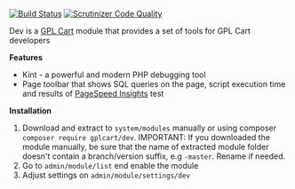 [![Build Status](https://scrutinizer-ci.com/g/gplcart/dev/badges/build.png?b=master)](https://scrutinizer-ci.com/g/gplcart/dev/build-status/master)
[![Scrutinizer Code Quality](https://scrutinizer-ci.com/g/gplcart/dev/badges/quality-score.png?b=master)](https://scrutinizer-ci.com/g/gplcart/dev/?branch=master)

Dev is a [GPL Cart](https://github.com/gplcart/gplcart) module that provides a set of tools for GPL Cart developers

**Features**

- Kint - a powerful and modern PHP debugging tool
- Page toolbar that shows SQL queries on the page, script execution time and  results of [PageSpeed Insights](https://developers.google.com/speed/docs/insights/about) test

**Installation**

1. Download and extract to `system/modules` manually or using composer `composer require gplcart/dev`. IMPORTANT: If you downloaded the module manually, be sure that the name of extracted module folder doesn't contain a branch/version suffix, e.g `-master`. Rename if needed.
2. Go to `admin/module/list` end enable the module
3. Adjust settings on `admin/module/settings/dev`
